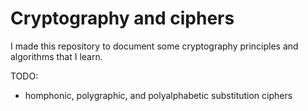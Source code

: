 # Cryptography and ciphers

I made this repository to document some cryptography principles and algorithms that I learn.


TODO:
- homphonic, polygraphic, and polyalphabetic substitution ciphers